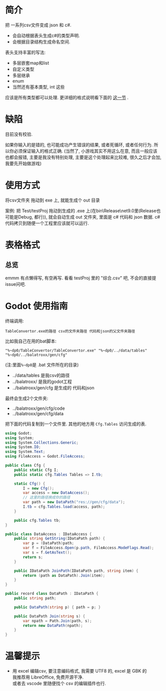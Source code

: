 # 简介

把 一系列csv文件变成 json 和 c#.

- 会自动根据表头生成c#的类型声明.
- 会根据目录结构生成命名空间.

表头支持丰富的写法:

- 多层嵌套map和list
- 自定义类型
- 多层继承
- enum
- 当然还有基本类型, int 这些

应该是所有类型都可以处理.
更详细的格式说明看下面的 [这一节](#表格格式) .

# 缺陷

目前没有校验.

如果你输入的是错的, 也可能成功产生错误的结果, 或者死循环, 或者任何行为. 所以你必须保证输入的格式正确.
(当然了, 小游戏其实不用这么在意, 而且一般应该也都会报错, 主要是我没有特别处理, 主要是这个处理起来比较难, 很久之后才会加, 我要先开始做游戏)

# 使用方式

将csv文件夹 拖动到 exe 上, 就能生成个 out 目录

案例:
把 Test/testProj 拖动到生成的 .exe 上(在bin\Release\net9.0里(Release也可能是Debug, 都行)), 就会自动生成 out 文件夹, 里面是 c# 代码和 json 数据. c# 代码拷贝到随便一个工程里应该就可以运行.

# 表格格式

## 总览

emmm 有点懒得写, 有空再写.
看看 testProj 里的 "综合.csv" 吧, 不会的直接提issue问吧.

# Godot 使用指南

终端调用:
```
TableConvertor.exe的路径 csv的文件夹路径 代码和json的父文件夹路径
```

比如我自己在用的bat脚本:
```
"%~dp0/TableConvertor/TableConvertor.exe" "%~dp0/../data/tables" "%~dp0/../balatroxx/gen/cfg"
```
(注:里面`%~dp0`是 .bat 文件所在的目录)

- ../data/tables 是我csv的路径
- ../balatroxx/ 是我的godot工程
- ../balatroxx/gen/cfg 是生成的 代码和json

最终会生成2个文件夹:
- ../balatroxx/gen/cfg/code
- ../balatroxx/gen/cfg/data

把下面的代码复制到一个文件里.
其他的地方用 `Cfg.Tables` 访问生成的表.

```cs
using Godot;
using System;
using System.Collections.Generic;
using System.IO;
using System.Text;
using FileAccess = Godot.FileAccess;

public class Cfg {
    public static Cfg I;
    public static cfg.Tables Tables => I.tb;

    static Cfg() {
        I = new Cfg();
        var access = new DataAccess();
        // 这里的路径换成你的路径
        var path = new DataPath("res://gen/cfg/data");
        I.tb = cfg.Tables.load(access, path);
    }

    public cfg.Tables tb;
}

public class DataAccess : IDataAccess {
    public string GetString(IDataPath path) {
        var p = (DataPath)path;
        var f = FileAccess.Open(p.path, FileAccess.ModeFlags.Read);
        var s = f.GetAsText();
        return s;
    }

    public IDataPath JoinPath(IDataPath path, string item) {
        return (path as DataPath).Join(item);
    }
}

public record class DataPath : IDataPath {
    public string path;

    public DataPath(string p) { path = p; }

    public DataPath Join(string s) {
        var npath = Path.Join(path, s);
        return new DataPath(npath);
    }
}
```

# 温馨提示

- 用 excel 编辑csv, 要注意编码格式, 我需要 UTF8 的, excel 是 GBK 的 \
  我推荐用 LibreOffice, 免费开源干净. \
  或者去 vscode 里随便找个 csv 的编辑插件也行.